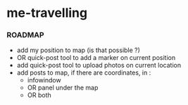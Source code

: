 me-travelling
=============

### ROADMAP

- add my position to map (is that possible ?)
- OR quick-post tool to add a marker on current position
- add quick-post tool to upload photos on current location
- add posts to map, if there are coordinates, in :
  - infowindow
  - OR panel under the map
  - OR both